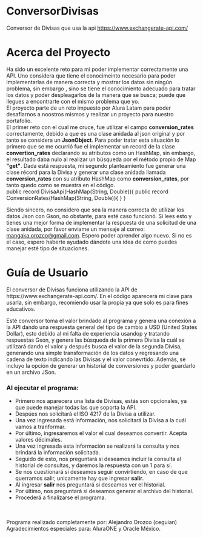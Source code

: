 # ConversorDivisas
Conversor de Divisas que usa la api https://www.exchangerate-api.com/

<h1>Acerca del Proyecto</h1>
Ha sido un excelente reto para mí poder implementar correctamente una API. Uno considera que tiene el conocimeinto necesario para poder implementarlas de manera correcta y mostrar los datos sin ningún problema, sin embargo , sino se tiene el conocimiento adecuado para tratar los datos y poder despleagarlos de la manera que se busca; puede que llegues a encontrarte con el mismo problema que yo.<br>
El proyecto parte de un reto impuesto por Alura Latam para poder desafiarnos a noostros mismos y realizar un proyecto para nuestro portafolio.<br>
El primer reto con el cual me cruce, fue utilizar el campo <b>conversion_rates</b> correctamente, debido a que es una clase anidada al json original y por tanto se considera un <b>JsonObject</b>. Para poder tratar esta situación lo primero que se me ocurrió fue el implementar un record de la clase <b>convertion_rates</b> declarando su atributos como un HashMap, sin embargo, el resultado daba nulo al realizar un búsqueda por el método propio de Map <b>"get"</b>. Dada está respuesta, mi segundo planteamiento fue generar una clase récord para la Divisa y generar una clase anidada llamada <b>conversion_rates</b> con su atributo HashMap como <b>conversion_rates</b>, por tanto quedo como se muestra en el código.<br>
  public record DivisaApi(HashMap(String, Double)){
  public record ConversionRates(HashMap(String, Double)){
  }
  }

Siendo sincero, no considero que sea la manera correcta de utilizar los datos Json con Gson, no obstante, para esté caso funcionó. Si lees esto y tienes una mejor forma de implementar la respuesta de una solicitud de una clase anidada, por favor enviame un mensaje al correo: mangaka.orozco@gmail.com. Espero poder aprender algo nuevo. Si no es el caso, espero haberte ayudado dándote una idea de como puedes manejar esté tipo de situaciones.

<h1>Guía de Usuario</h1>
El conversor de Divisas funciona utilizando la API de https://www.exchangerate-api.com/. En el código aparecerá mi clave para usarla, sin embargo, recomiendo usar la propia ya que solo es para fines educativos.

Esté conversor toma el valor brindado al programa y genera una conexión a la API dando una respuesta general del tipo de cambio a USD (United States Dollar), esto debido al mi falta de experiencia usandop y tratando respuestas Gson, y genera las búsqueda de la primera Divisa la cuál se utilizará dando el valor y después busca el valor de la segunda Divisa, generando una simple transformación de los datos y regresando una cadena de texto indicando las Divisas y el valor conevrtido. Además, se incluyo la opción de generar un historial de conversiones y poder guardarlo en un archivo JSon.

<h3>Al ejecutar el programa:</h3>
<ul>
  <li>Primero nos aparecera una lista de Divisas, estás son opcionales, ya que puede manejar todas las que soporta la API.</li>
  <li>Despúes nos solicitará el ISO 4217 de la Divisa a utilizar.</li>
  <li>Una vez ingresada está información, nos solicitará la Divisa a la cuál vamos a tranformar.</li>
  <li>Por último, ingresaremos el valor el cual deseamos convertir. Acepta valores décimales.</li>
  <li>Una vez ingresada esta información se realizará la consulta y nos brindará la información solicitada.</li>
  <li>Seguido de esto, nos preguntará si deseamos incluir la consulta al historial de consultas, y daremos la respuesta con un 1 para sí.</li>
  <li>Se nos cuestionará si deseamos seguir convirtiendo, en caso de que querramos salir, unicamente hay que ingresar <b>salir</b>.</li>
  <li>Al ingresar <b>salir</b> nos preguntará si deseamos ver el historial.</li>
  <li>Por último, nos preguntará si deseamos generar el archivo del historial.</li>
  <li>Procederá a finalizarse el programa.</li>
</ul>
<br><br>
Programa realizado completamente por:   Alejandro Orozco (ceguian)<br>
Agradecimientos especiales para:   AluraONE y Oracle México.



